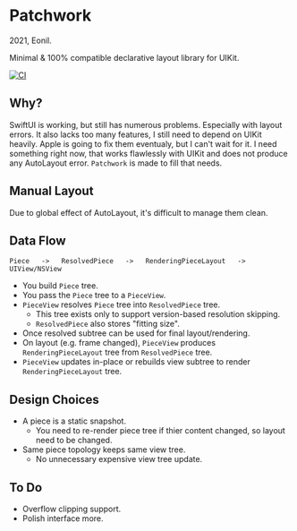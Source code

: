 Patchwork
=========
2021, Eonil.

Minimal & 100% compatible declarative layout library for UIKit.

[![CI](https://github.com/eonil/patchwork/actions/workflows/main.yml/badge.svg)](https://github.com/eonil/patchwork/actions/workflows/main.yml)


Why?
----
SwiftUI is working, but still has numerous problems. Especially with layout errors.
It also lacks too many features, I still need to depend on UIKit heavily.
Apple is going to fix them eventualy, but I can't wait for it.
I need something right now, that works flawlessly with UIKit and does not produce any AutoLayout error. 
`Patchwork` is made to fill that needs.



Manual Layout
-------------
Due to global effect of AutoLayout, it's difficult to manage them clean.
 


Data Flow
---------

    Piece   ->   ResolvedPiece   ->   RenderingPieceLayout   ->   UIView/NSView

- You build `Piece` tree.
- You pass the `Piece` tree to a `PieceView`.
- `PieceView` resolves `Piece` tree into `ResolvedPiece` tree.
  - This tree exists only to support version-based resolution skipping.
  - `ResolvedPiece` also stores "fitting size".
- Once resolved subtree can be used for final layout/rendering.
- On layout (e.g. frame changed), `PieceView` produces `RenderingPieceLayout` tree from `ResolvedPiece` tree.
- `PieceView` updates in-place or rebuilds view subtree to render `RenderingPieceLayout` tree. 



Design Choices
--------------
- A piece is a static snapshot.
  - You need to re-render piece tree if thier content changed, so layout need to be changed.
- Same piece topology keeps same view tree.
  - No unnecessary expensive view tree update.



To Do
------
- Overflow clipping support.
- Polish interface more.
